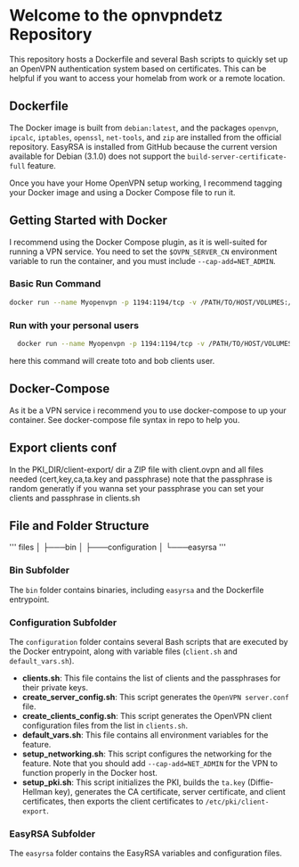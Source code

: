 # Welcome to the opnvpndetz Repository

This repository hosts a Dockerfile and several Bash scripts to quickly set up an OpenVPN authentication system based on certificates. This can be helpful if you want to access your homelab from work or a remote location.

## Dockerfile

The Docker image is built from `debian:latest`, and the packages `openvpn`, `ipcalc`, `iptables`, `openssl`, `net-tools`, and `zip` are installed from the official repository. EasyRSA is installed from GitHub because the current version available for Debian (3.1.0) does not support the `build-server-certificate-full` feature.

Once you have your Home OpenVPN setup working, I recommend tagging your Docker image and using a Docker Compose file to run it.

## Getting Started with Docker

I recommend using the Docker Compose plugin, as it is well-suited for running a VPN service. You need to set the `$OVPN_SERVER_CN` environment variable to run the container, and you must include `--cap-add=NET_ADMIN`.

### Basic Run Command

```bash
docker run --name Myopenvpn -p 1194:1194/tcp -v /PATH/TO/HOST/VOLUMES:/etc/openvpn -e "OVPN_SERVER_CN=MY.VPN.DOMAIN" --cap-add=NET_ADMIN myimage:mytag
```
### Run with your personal users
```bash  
  docker run --name Myopenvpn -p 1194:1194/tcp -v /PATH/TO/HOST/VOLUMES:/etc/openvpn -e "OVPN_SERVER_CN=MY.VPN.DOMAIN" -e "USERS=toto,bob" --cap-add=NET_ADMINmyimage:mytag
```
here this command will create toto and bob clients user.
  
## Docker-Compose

As it be a VPN service i recommend you to use docker-compose to up your container.
See docker-compose file syntax in repo to help you.

## Export clients conf

In the PKI_DIR/client-export/ dir a ZIP file with client.ovpn and all files needed (cert,key,ca,ta.key and passphrase) note that the passphrase is random generatly if you wanna set your passphrase you can set your clients and passphrase in clients.sh

## File and Folder Structure


'''
files
│
├───bin
│
├───configuration
│
└───easyrsa
'''
### Bin Subfolder

The `bin` folder contains binaries, including `easyrsa` and the Dockerfile entrypoint.

### Configuration Subfolder

The `configuration` folder contains several Bash scripts that are executed by the Docker entrypoint, along with variable files (`client.sh` and `default_vars.sh`).

- **clients.sh**: This file contains the list of clients and the passphrases for their private keys.
- **create_server_config.sh**: This script generates the `OpenVPN server.conf` file.
- **create_clients_config.sh**: This script generates the OpenVPN client configuration files from the list in `clients.sh`.
- **default_vars.sh**: This file contains all environment variables for the feature.
- **setup_networking.sh**: This script configures the networking for the feature. Note that you should add `--cap-add=NET_ADMIN` for the VPN to function properly in the Docker host.
- **setup_pki.sh**: This script initializes the PKI, builds the `ta.key` (Diffie-Hellman key), generates the CA certificate, server certificate, and client certificates, then exports the client certificates to `/etc/pki/client-export`.

### EasyRSA Subfolder

The `easyrsa` folder contains the EasyRSA variables and configuration files.





